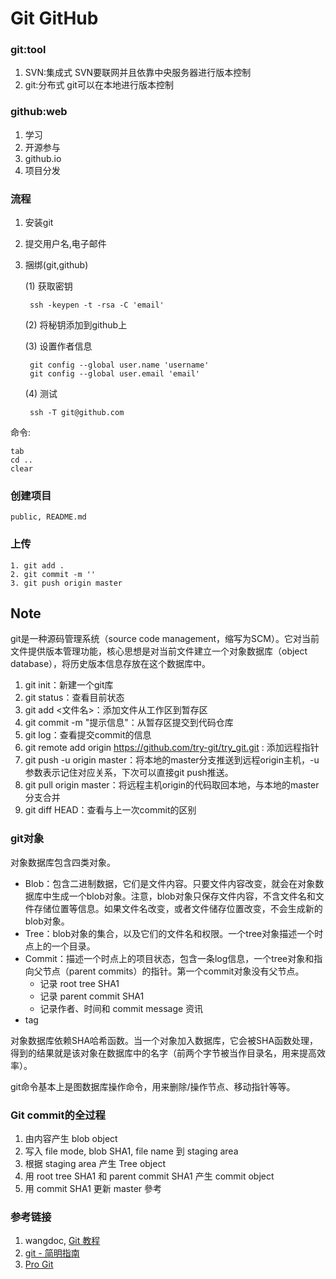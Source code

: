 # Git GitHub

### git:tool
1. SVN:集成式 SVN要联网并且依靠中央服务器进行版本控制
2. git:分布式 git可以在本地进行版本控制

### github:web
1. 学习
2. 开源参与
3. github.io
4. 项目分发

### 流程
1. 安装git
2. 提交用户名,电子邮件
3. 捆绑(git,github)
	
	(1) 获取密钥
		
		ssh -keypen -t -rsa -C 'email'
	(2) 将秘钥添加到github上
	
	(3) 设置作者信息
	
		git config --global user.name 'username'
		git config --global user.email 'email'
	(4) 测试
	
		ssh -T git@github.com
		
命令: 

	tab
	cd ..
	clear
	
### 创建项目

	public, README.md
	
### 上传

	1. git add .
	2. git commit -m ''
	3. git push origin master

## Note

git是一种源码管理系统（source code management，缩写为SCM）。它对当前文件提供版本管理功能，核心思想是对当前文件建立一个对象数据库（object database），将历史版本信息存放在这个数据库中。
	
1. git init：新建一个git库
2. git status：查看目前状态
3. git add <文件名>：添加文件从工作区到暂存区
4. git commit -m "提示信息"：从暂存区提交到代码仓库
5. git log：查看提交commit的信息
6. git remote add origin https://github.com/try-git/try_git.git : 添加远程指针
7. git push -u origin master：将本地的master分支推送到远程origin主机，-u参数表示记住对应关系，下次可以直接git push推送。
8. git pull origin master：将远程主机origin的代码取回本地，与本地的master分支合并
9. git diff HEAD：查看与上一次commit的区别

### git对象

对象数据库包含四类对象。

- Blob：包含二进制数据，它们是文件内容。只要文件内容改变，就会在对象数据库中生成一个blob对象。注意，blob对象只保存文件内容，不含文件名和文件存储位置等信息。如果文件名改变，或者文件储存位置改变，不会生成新的blob对象。
- Tree：blob对象的集合，以及它们的文件名和权限。一个tree对象描述一个时点上的一个目录。
- Commit：描述一个时点上的项目状态，包含一条log信息，一个tree对象和指向父节点（parent commits）的指针。第一个commit对象没有父节点。
  - 记录 root tree SHA1
  - 记录 parent commit SHA1
  - 记录作者、时间和 commit message 资讯
- tag

对象数据库依赖SHA哈希函数。当一个对象加入数据库，它会被SHA函数处理，得到的结果就是该对象在数据库中的名字（前两个字节被当作目录名，用来提高效率）。

git命令基本上是图数据库操作命令，用来删除/操作节点、移动指针等等。

### Git commit的全过程

1. 由内容产生 blob object
2. 写入 file mode, blob SHA1, file name 到 staging area
3. 根据 staging area 产生 Tree object
4. 用 root tree SHA1 和 parent commit SHA1 产生
commit object
5. 用 commit SHA1 更新 master 參考
	
	
### 参考链接
1. wangdoc, [Git 教程](https://github.com/wangdoc/git-tutorial)
2. [git - 简明指南](https://rogerdudler.github.io/git-guide/index.zh.html)
3. [Pro Git](https://git-scm.com/book/zh/v2)